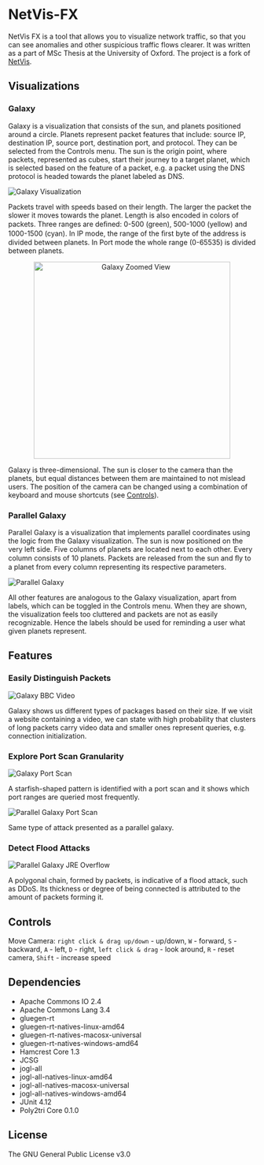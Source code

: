 # NetVis-FX

NetVis FX is a tool that allows you to visualize network traffic, so that you can see anomalies and other suspicious traffic flows clearer. It was written as a part of MSc Thesis at the University of Oxford. The project is a fork of [NetVis](https://github.com/ryft/NetVis).

## Visualizations

### Galaxy

Galaxy is a visualization that consists of the sun, and planets positioned around a circle. Planets represent packet features that include: source IP, destination IP, source port, destination port, and protocol. They can be selected from the Controls menu. The sun is the origin point, where packets, represented as cubes, start their journey to a target planet, which is selected based on the feature of a packet, e.g. a packet using the DNS protocol is headed towards the planet labeled as DNS.

![Galaxy Visualization](https://raw.githubusercontent.com/michaelpiskozub/NetVis-FX/master/images/NetVisFXGalaxy.jpg)

Packets travel with speeds based on their length. The larger the packet the slower it moves towards the planet. Length is also encoded in colors of packets. Three ranges are deﬁned: 0-500 (green), 500-1000 (yellow) and 1000-1500 (cyan).
In IP mode, the range of the ﬁrst byte of the address is divided between planets. In Port mode the whole range (0-65535) is divided between planets.

<p align="center"><img src="https://raw.githubusercontent.com/michaelpiskozub/NetVis-FX/master/images/NetVisFXGalaxy3DView.jpg" alt="Galaxy Zoomed View" width="400"/></p>

Galaxy is three-dimensional. The sun is closer to the camera than the planets, but equal distances between them are maintained to not mislead users. The position of the camera can be changed using a combination of keyboard and mouse shortcuts (see [Controls](https://github.com/michaelpiskozub/NetVis-FX#controls)).

### Parallel Galaxy

Parallel Galaxy is a visualization that implements parallel coordinates using the logic from the Galaxy visualization. The sun is now positioned on the very left side. Five columns of planets are located next to each other. Every column consists of 10 planets. Packets are released from the sun and ﬂy to a planet from every column representing its respective parameters.

![Parallel Galaxy](https://raw.githubusercontent.com/michaelpiskozub/NetVis-FX/master/images/NetVisFXParallelGalaxy.jpg)

All other features are analogous to the Galaxy visualization, apart from labels, which can be toggled in the Controls menu. When they are shown, the visualization feels too cluttered and packets are not as easily recognizable. Hence the labels should be used for reminding a user what given planets represent.

## Features

### Easily Distinguish Packets

![Galaxy BBC Video](https://raw.githubusercontent.com/michaelpiskozub/NetVis-FX/master/images/NetVisFXGalaxyBBCVideo.jpg)

Galaxy shows us different types of packages based on their size. If we visit a website containing a video, we can state with high probability that clusters of long packets carry video data and smaller ones represent queries, e.g. connection initialization.

### Explore Port Scan Granularity

![Galaxy Port Scan](https://raw.githubusercontent.com/michaelpiskozub/NetVis-FX/master/images/NetVisFXGalaxyPortScan.jpg)

A starfish-shaped pattern is identified with a port scan and it shows which port ranges are queried most frequently.

![Parallel Galaxy Port Scan](https://raw.githubusercontent.com/michaelpiskozub/NetVis-FX/master/images/NetVisFXParallelGalaxyPortScan.jpg)

Same type of attack presented as a parallel galaxy.

### Detect Flood Attacks

![Parallel Galaxy JRE Overflow](https://raw.githubusercontent.com/michaelpiskozub/NetVis-FX/master/images/NetVisFXParallelGalaxyJREOverflow.jpg)

A polygonal chain, formed by packets, is indicative of a flood attack, such as DDoS. Its thickness or degree of being connected is attributed to the amount of packets forming it.

## Controls

Move Camera: `right click & drag up/down` - up/down, `W` - forward, `S` - backward, `A` - left, `D` - right, `left click & drag` - look around, `R` - reset camera, `Shift` - increase speed

## Dependencies

- Apache Commons IO 2.4 
- Apache Commons Lang 3.4 
- gluegen-rt 
- gluegen-rt-natives-linux-amd64 
- gluegen-rt-natives-macosx-universal 
- gluegen-rt-natives-windows-amd64 
- Hamcrest Core 1.3 
- JCSG 
- jogl-all 
- jogl-all-natives-linux-amd64 
- jogl-all-natives-macosx-universal 
- jogl-all-natives-windows-amd64 
- JUnit 4.12 
- Poly2tri Core 0.1.0

## License

The GNU General Public License v3.0